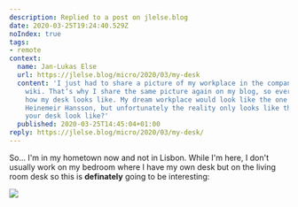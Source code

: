 ```yaml
---
description: Replied to a post on jlelse.blog
date: 2020-03-25T19:24:40.529Z
noIndex: true
tags:
- remote
context:
  name: Jan-Lukas Else
  url: https://jlelse.blog/micro/2020/03/my-desk
  content: 'I just had to share a picture of my workplace in the company internal
    wiki. That’s why I share the same picture again on my blog, so everyone can see
    how my desk looks like. My dream workplace would look like the one from David
    Heinemeir Hansson, but unfortunately the reality only looks like this: How does
    your desk look like?'
  published: 2020-03-25T14:45:04+01:00
reply: https://jlelse.blog/micro/2020/03/my-desk/
---
```


So... I'm in my hometown now and not in Lisbon. While I'm here, I don't usually work on my bedroom where I have my own desk but on the living room desk so this is __definately__ going to be interesting:

![](cdn:/2020-03-desk)
